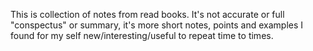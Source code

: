 This is collection of notes from read books. It's not accurate or full "conspectus" or summary, it's more short notes, points and examples I found for my self new/interesting/useful to repeat time to times.  